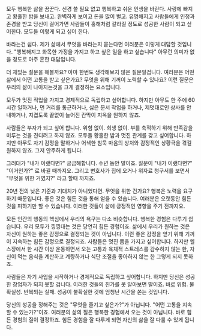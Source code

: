 모두 행복한 삶을 꿈꾼다. 신경 쓸 필요 없고 행복하고 쉬운 인생을 바란다. 사랑에 빠지고 황홀한 밤을 보내고. 완벽하게 보이고 돈을 많이 벌고. 유명해지고 사람들에게 인정과 존경을 받고 당신이 걸어가면 사람들이 홍해처럼 갈라질 정도로 성공한 사람이 되고 싶어한다. 모두들 이렇게 되고 싶어 한다.

바라는건 쉽다. 제가 삶에서 무엇을 바라는지 묻는다면 여러분은 이렇게 대답할 것입니다. "행복해지고 화목한 가정을 가지고 하고 싶은 일을 하고 싶습니다" 아무런 의미가 없을 정도로 아주 흔한 대답입니다. 

더 재밌는 질문을 해볼까요? 아마 한번도 생각해보지 않은 질문일겁니다. 여러분은 어떤 삶에서 어떤 고통을 받고 싶은가요? 무엇을 위해 기꺼이 노력할 수 있나요? 이런 질문은 우리의 삶이 나아지는것을 크게 결정하는 요소입니다.

모두가 멋진 직업을 가지고 경제적으로 독립하고 싶어합니다. 하지만 아무도 한 주에 60시간 일하거나, 먼 거리를 통근하거나, 싫은 문서 작업을 하거나, 제멋대로인 상사를 안내하거나, 지겹도록 끝없이 늘어진 칸막이 지옥을 원하지 않죠.

사람들은 부자가 되고 싶어 합니다. 위험 없이. 희생 없이. 부를 축적하기 위해 만족감을 미루는 것을 견디려고 하지 않죠. 모두들 황홀한 밤과 멋진 관계를 갖고 싶어합니다. 하지만 아무도 자기 감정을 말하거나 어색한 침묵 마음의 상처와 감정적인 상황극을 겪길 원하지 않죠. 그저 안주하게 됩니다.

그러대가 "내가 이랬다면?" 궁금해합니다. 수년 동안 말이죠. 질문이 "내가 이랬다면?" "이거인가?" 로 바뀔 때까지요. 그리고 변호사가 집에 오거나 위자료 청구서를 보면서 "무엇을 위한 거였지?" 라고 할때 까지죠.

20년 전의 낮은 기준과 기대치가 아니었다면. 무엇을 위한 건가요? 행복은 노력을 요구하기 때문입니다. 좋은 것은 힘든 것을 통해 얻을 수 있습니다. 여러분은 오랫동안 힘든 것을 피하기만 할 수 있습니다. 이러한 것들이 삶에 긍정적인 영향을 주기 전까지요.

모든 인간의 행동의 핵심에서 우리의 욕구는 다소 비슷합니다. 행복한 경험은 다루기 쉽습니다. 우리 모두가 낑낑대는 것은 당연히 힘든 경험이죠. 삶에서 우리가 원하는 것은 자신이 원하는 좋은 감정으로 결정되는 것이 아닙니다. 이런 좋은 감정을 얻기 위해 기꺼이 지속하는 힘든 감정으로 결정되죠. 사람들은 멋진 몸을 가지고 싶어합니다. 하지만 헬스장에서 한 시간 이상 운동하면서 오는 고통과 육체적 스트레스를 감수하지 않는 한, 자신이 먹는 음식을 계산하고 계량하거나 식단 조절을 좋아하지 않는 한 그렇게 되지 못하죠. 

사람들은 자기 사업을 시작하거나 경제적으로 독립하고 싶어합니다. 하지만 당신은 성공한 창업자가 되지 못할 겁니다. 이러한 것들의 진가를 못 알아보면 말이죠. 바로 위험. 불확실성. 반복되는 실패. 성공이 불확실한 것에 엄청난 시간을 쏟는 것입니다.

당신의 성공을 정해주는 것은 "무엇을 즐기고 싶은가?"가 아닙니다. "어떤 고통을 지속할 수 있는가?"이죠. 여러분의 삶의 질은 행복한 경험에서 오는 것이 아닙니다. 바로 힘든 경험의 질이 결정하죠. 힘든 경험을 잘 다루게 되면 자신의 삶을 잘 다룰 수 있게 됩니다.